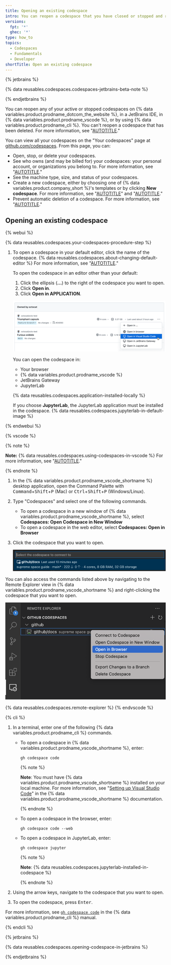 ```yaml
---
title: Opening an existing codespace
intro: You can reopen a codespace that you have closed or stopped and return to your work.
versions:
  fpt: '*'
  ghec: '*'
type: how_to
topics:
  - Codespaces
  - Fundamentals
  - Developer
shortTitle: Open an existing codespace
---
```


{% jetbrains %}

{% data reusables.codespaces.codespaces-jetbrains-beta-note %}

{% endjetbrains %}

You can reopen any of your active or stopped codespaces on {% data variables.product.prodname_dotcom_the_website %}, in a JetBrains IDE, in {% data variables.product.prodname_vscode %}, or by using {% data variables.product.prodname_cli %}. You can't reopen a codespace that has been deleted. For more information, see "[AUTOTITLE](/codespaces/getting-started/the-codespace-lifecycle)."

You can view all your codespaces on the "Your codespaces" page at [github.com/codespaces](https://github.com/codespaces). From this page, you can:

- Open, stop, or delete your codespaces.
- See who owns (and may be billed for) your codespaces: your personal account, or organizations you belong to. For more information, see "[AUTOTITLE](/billing/managing-billing-for-github-codespaces/about-billing-for-github-codespaces)."
- See the machine type, size, and status of your codespaces.
- Create a new codespace, either by choosing one of {% data variables.product.company_short %}'s templates or by clicking **New codespace**. For more information, see "[AUTOTITLE](/codespaces/developing-in-codespaces/creating-a-codespace-from-a-template)" and "[AUTOTITLE](/codespaces/developing-in-codespaces/creating-a-codespace-for-a-repository)."
- Prevent automatic deletion of a codespace. For more information, see "[AUTOTITLE](/codespaces/customizing-your-codespace/configuring-automatic-deletion-of-your-codespaces?tool=webui#avoiding-automatic-deletion-of-codespaces)."

## Opening an existing codespace

{% webui %}

{% data reusables.codespaces.your-codespaces-procedure-step %}
1. To open a codespace in your default editor, click the name of the codespace. {% data reusables.codespaces.about-changing-default-editor %} For more information, see "[AUTOTITLE](/codespaces/customizing-your-codespace/setting-your-default-editor-for-github-codespaces)."

   To open the codespace in an editor other than your default:

   1. Click the ellipsis (**...**) to the right of the codespace you want to open.
   1. Click **Open in**.
   1. Click **Open in APPLICATION**.

   ![Screenshot of the "Open in" dialog box, with "Open in Visual Studio Code" highlighted](/assets/images/help/codespaces/open-codespace-in-another-editor.png)

   You can open the codespace in:
   * Your browser
   * {% data variables.product.prodname_vscode %}
   * JetBrains Gateway
   * JupyterLab

   {% data reusables.codespaces.application-installed-locally %}

   If you choose **JupyterLab**, the JupyterLab application must be installed in the codespace. {% data reusables.codespaces.jupyterlab-in-default-image %}

{% endwebui %}

{% vscode %}

{% note %}

**Note:** {% data reusables.codespaces.using-codespaces-in-vscode %} For more information, see "[AUTOTITLE](/codespaces/developing-in-codespaces/using-github-codespaces-in-visual-studio-code)."

{% endnote %}

1. In the {% data variables.product.prodname_vscode_shortname %} desktop application, open the Command Palette with <kbd>Command</kbd>+<kbd>Shift</kbd>+<kbd>P</kbd> (Mac) or <kbd>Ctrl</kbd>+<kbd>Shift</kbd>+<kbd>P</kbd> (Windows/Linux).
1. Type "Codespaces" and select one of the following commands.
   - To open a codespace in a new window of {% data variables.product.prodname_vscode_shortname %}, select **Codespaces: Open Codespace in New Window**
   - To open a codespace in the web editor, select **Codespaces: Open in Browser**
1. Click the codespace that you want to open.

   ![Screenshot of a list of codespaces in Visual Studio Code](/assets/images/help/codespaces/open-codespace-from-vscode.png)

You can also access the commands listed above by navigating to the Remote Explorer view in {% data variables.product.prodname_vscode_shortname %} and right-clicking the codespace that you want to open.

![Screenshot of a codespace selected in the Remote Explorer, with "Open in Browser" highlighted](/assets/images/help/codespaces/open-codespace-remote-explorer.png)

{% data reusables.codespaces.remote-explorer %}
{% endvscode %}

{% cli %}

1. In a terminal, enter one of the following {% data variables.product.prodname_cli %} commands.
   - To open a codespace in {% data variables.product.prodname_vscode_shortname %}, enter:

     ```shell{:copy}
     gh codespace code
     ```

     {% note %}

     **Note**: You must have {% data variables.product.prodname_vscode_shortname %} installed on your local machine. For more information, see "[Setting up Visual Studio Code](https://code.visualstudio.com/docs/setup/setup-overview)" in the {% data variables.product.prodname_vscode_shortname %} documentation.

     {% endnote %}

   - To open a codespace in the browser, enter:

     ```shell{:copy}
     gh codespace code --web
     ```

   - To open a codespace in JupyterLab, enter:

     ```shell{:copy}
     gh codespace jupyter
     ```

     {% note %}

     **Note**: {% data reusables.codespaces.jupyterlab-installed-in-codespace %}

     {% endnote %}

1. Using the arrow keys, navigate to the codespace that you want to open.
1. To open the codespace, press <kbd>Enter</kbd>.

For more information, see [`gh codespace code`](https://cli.github.com/manual/gh_codespace_code) in the {% data variables.product.prodname_cli %} manual.

{% endcli %}

{% jetbrains %}

{% data reusables.codespaces.opening-codespace-in-jetbrains %}

{% endjetbrains %}
